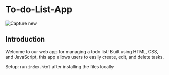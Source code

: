 # To-do-List-App
![Capture new](https://user-images.githubusercontent.com/95682427/214769058-68a742f3-050f-46c5-a600-fbb6ab0d0f12.PNG)




## Introduction
Welcome to our web app for managing a todo list! Built using HTML, CSS, and JavaScript, this app allows users to easily create, edit, and delete tasks.

Setup: run ```index.html``` after installing the files locally
